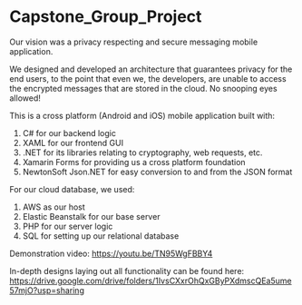 # Capstone_Group_Project
Our vision was a privacy respecting and secure messaging mobile application.

We designed and developed an architecture that guarantees privacy for the end users, to the point that even we, the developers, are unable to access the encrypted messages that are stored in the cloud. No snooping eyes allowed!

This is a cross platform (Android and iOS) mobile application built with:
  1. C# for our backend logic
  2. XAML for our frontend GUI
  3. .NET for its libraries relating to cryptography, web requests, etc.
  4. Xamarin Forms for providing us a cross platform foundation
  5. NewtonSoft Json.NET for easy conversion to and from the JSON format

For our cloud database, we used:
  1. AWS as our host
  2. Elastic Beanstalk for our base server
  3. PHP for our server logic
  4. SQL for setting up our relational database

Demonstration video:
https://youtu.be/TN95WgFBBY4

In-depth designs laying out all functionality can be found here:
https://drive.google.com/drive/folders/1IvsCXxrOhQxGByPXdmscQEa5ume57mjO?usp=sharing
